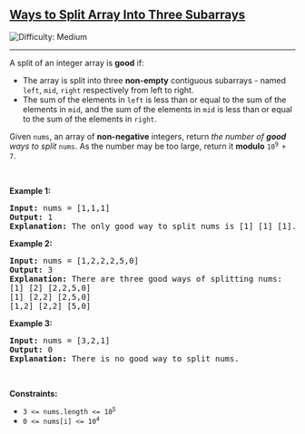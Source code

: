 <h2><a href="https://leetcode.com/problems/ways-to-split-array-into-three-subarrays">Ways to Split Array Into Three Subarrays</a></h2> <img src='https://img.shields.io/badge/Difficulty-Medium-orange' alt='Difficulty: Medium' /><hr><p>A split of an integer array is <strong>good</strong> if:</p>

<ul>
	<li>The array is split into three <strong>non-empty</strong> contiguous subarrays - named <code>left</code>, <code>mid</code>, <code>right</code> respectively from left to right.</li>
	<li>The sum of the elements in <code>left</code> is less than or equal to the sum of the elements in <code>mid</code>, and the sum of the elements in <code>mid</code> is less than or equal to the sum of the elements in <code>right</code>.</li>
</ul>

<p>Given <code>nums</code>, an array of <strong>non-negative</strong> integers, return <em>the number of <strong>good</strong> ways to split</em> <code>nums</code>. As the number may be too large, return it <strong>modulo</strong> <code>10<sup>9 </sup>+ 7</code>.</p>

<p>&nbsp;</p>
<p><strong class="example">Example 1:</strong></p>

<pre>
<strong>Input:</strong> nums = [1,1,1]
<strong>Output:</strong> 1
<strong>Explanation:</strong> The only good way to split nums is [1] [1] [1].</pre>

<p><strong class="example">Example 2:</strong></p>

<pre>
<strong>Input:</strong> nums = [1,2,2,2,5,0]
<strong>Output:</strong> 3
<strong>Explanation:</strong> There are three good ways of splitting nums:
[1] [2] [2,2,5,0]
[1] [2,2] [2,5,0]
[1,2] [2,2] [5,0]
</pre>

<p><strong class="example">Example 3:</strong></p>

<pre>
<strong>Input:</strong> nums = [3,2,1]
<strong>Output:</strong> 0
<strong>Explanation:</strong> There is no good way to split nums.</pre>

<p>&nbsp;</p>
<p><strong>Constraints:</strong></p>

<ul>
	<li><code>3 &lt;= nums.length &lt;= 10<sup>5</sup></code></li>
	<li><code>0 &lt;= nums[i] &lt;= 10<sup>4</sup></code></li>
</ul>
